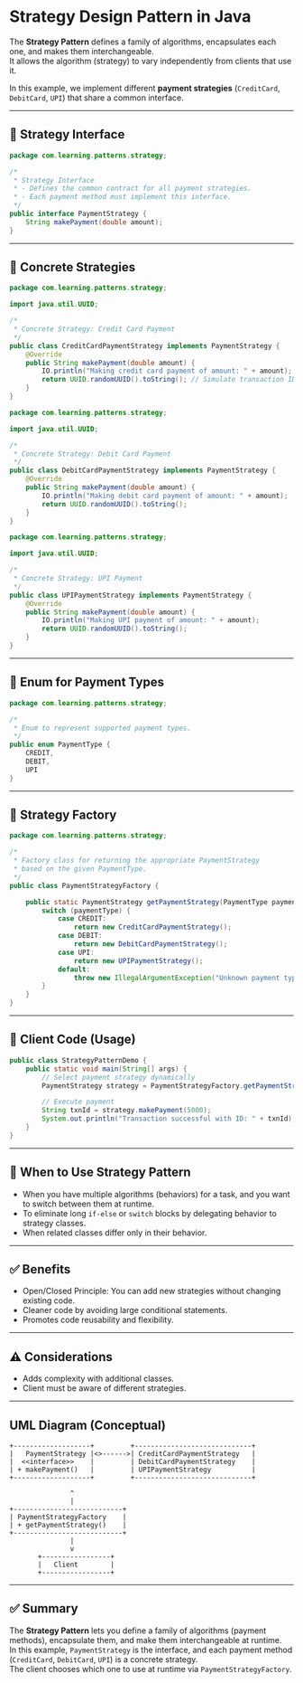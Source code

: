 # Strategy Design Pattern in Java

The **Strategy Pattern** defines a family of algorithms, encapsulates each one, and makes them interchangeable.  
It allows the algorithm (strategy) to vary independently from clients that use it.

In this example, we implement different **payment strategies** (`CreditCard`, `DebitCard`, `UPI`) that share a common interface.

---

## 🔹 Strategy Interface

```java
package com.learning.patterns.strategy;

/*
 * Strategy Interface
 * - Defines the common contract for all payment strategies.
 * - Each payment method must implement this interface.
 */
public interface PaymentStrategy {
    String makePayment(double amount);
}
```

---

## 🔹 Concrete Strategies

```java
package com.learning.patterns.strategy;

import java.util.UUID;

/*
 * Concrete Strategy: Credit Card Payment
 */
public class CreditCardPaymentStrategy implements PaymentStrategy {
    @Override
    public String makePayment(double amount) {
        IO.println("Making credit card payment of amount: " + amount);
        return UUID.randomUUID().toString(); // Simulate transaction ID
    }
}
```

```java
package com.learning.patterns.strategy;

import java.util.UUID;

/*
 * Concrete Strategy: Debit Card Payment
 */
public class DebitCardPaymentStrategy implements PaymentStrategy {
    @Override
    public String makePayment(double amount) {
        IO.println("Making debit card payment of amount: " + amount);
        return UUID.randomUUID().toString();
    }
}
```

```java
package com.learning.patterns.strategy;

import java.util.UUID;

/*
 * Concrete Strategy: UPI Payment
 */
public class UPIPaymentStrategy implements PaymentStrategy {
    @Override
    public String makePayment(double amount) {
        IO.println("Making UPI payment of amount: " + amount);
        return UUID.randomUUID().toString();
    }
}
```

---

## 🔹 Enum for Payment Types

```java
package com.learning.patterns.strategy;

/*
 * Enum to represent supported payment types.
 */
public enum PaymentType {
    CREDIT,
    DEBIT,
    UPI
}
```

---

## 🔹 Strategy Factory

```java
package com.learning.patterns.strategy;

/*
 * Factory class for returning the appropriate PaymentStrategy
 * based on the given PaymentType.
 */
public class PaymentStrategyFactory {

    public static PaymentStrategy getPaymentStrategy(PaymentType paymentType) {
        switch (paymentType) {
            case CREDIT:
                return new CreditCardPaymentStrategy();
            case DEBIT:
                return new DebitCardPaymentStrategy();
            case UPI:
                return new UPIPaymentStrategy();
            default:
                throw new IllegalArgumentException("Unknown payment type: " + paymentType);
        }
    }
}
```

---

## 🔹 Client Code (Usage)

```java
public class StrategyPatternDemo {
    public static void main(String[] args) {
        // Select payment strategy dynamically
        PaymentStrategy strategy = PaymentStrategyFactory.getPaymentStrategy(PaymentType.UPI);

        // Execute payment
        String txnId = strategy.makePayment(5000);
        System.out.println("Transaction successful with ID: " + txnId);
    }
}
```

---

## 🔎 When to Use Strategy Pattern

- When you have multiple algorithms (behaviors) for a task, and you want to switch between them at runtime.
- To eliminate long `if-else` or `switch` blocks by delegating behavior to strategy classes.
- When related classes differ only in their behavior.

---

## ✅ Benefits

- Open/Closed Principle: You can add new strategies without changing existing code.
- Cleaner code by avoiding large conditional statements.
- Promotes code reusability and flexibility.

---

## ⚠ Considerations

- Adds complexity with additional classes.
- Client must be aware of different strategies.

---

## UML Diagram (Conceptual)

```
+-------------------+         +-----------------------------+
|   PaymentStrategy |<>------>| CreditCardPaymentStrategy   |
|  <<interface>>    |         | DebitCardPaymentStrategy    |
| + makePayment()   |         | UPIPaymentStrategy          |
+-------------------+         +-----------------------------+

               ^
               |
+---------------------------+
| PaymentStrategyFactory    |
| + getPaymentStrategy()    |
+---------------------------+
               |
               v
       +-----------------+
       |   Client        |
       +-----------------+
```

---

## ✅ Summary

The **Strategy Pattern** lets you define a family of algorithms (payment methods), encapsulate them, and make them interchangeable at runtime.  
In this example, `PaymentStrategy` is the interface, and each payment method (`CreditCard`, `DebitCard`, `UPI`) is a concrete strategy.  
The client chooses which one to use at runtime via `PaymentStrategyFactory`.


